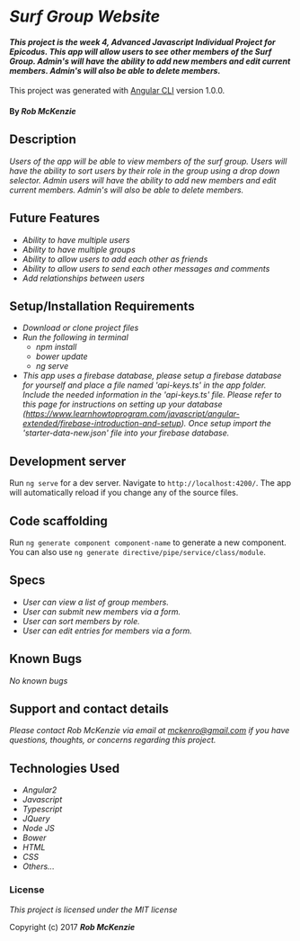 # _Surf Group Website_

#### _This project is the week 4, Advanced Javascript Individual Project for Epicodus. This app will allow users to see other members of the Surf Group. Admin's will have the ability to add new members and edit current members. Admin's will also be able to delete members._

This project was generated with [Angular CLI](https://github.com/angular/angular-cli) version 1.0.0.

#### By _**Rob McKenzie**_

## Description

_Users of the app will be able to view members of the surf group. Users will have the ability to sort users by their role in the group using a drop down selector. Admin users will have the ability to add new members and edit current members. Admin's will also be able to delete members._

## Future Features

* _Ability to have multiple users_
* _Ability to have multiple groups_
* _Ability to allow users to add each other as friends_
* _Ability to allow users to send each other messages and comments_
* _Add relationships between users_

## Setup/Installation Requirements
* _Download or clone project files_
* _Run the following in terminal_
    * _npm install_
    * _bower update_
    * _ng serve_
* _This app uses a firebase database, please setup a firebase database for yourself and place a file named 'api-keys.ts' in the app folder. Include the needed information in the 'api-keys.ts' file. Please refer to this page for instructions on setting up your database (https://www.learnhowtoprogram.com/javascript/angular-extended/firebase-introduction-and-setup). Once setup import the 'starter-data-new.json' file into your firebase database._

## Development server

Run `ng serve` for a dev server. Navigate to `http://localhost:4200/`. The app will automatically reload if you change any of the source files.

## Code scaffolding

Run `ng generate component component-name` to generate a new component. You can also use `ng generate directive/pipe/service/class/module`.

## Specs
* _User can view a list of group members._
* _User can submit new members via a form._
* _User can sort members by role._
* _User can edit entries for members via a form._

## Known Bugs
_No known bugs_

## Support and contact details

_Please contact Rob McKenzie via email at mckenro@gmail.com if you have questions, thoughts, or concerns regarding this project._

## Technologies Used
* _Angular2_
* _Javascript_
* _Typescript_
* _JQuery_
* _Node JS_
* _Bower_
* _HTML_
* _CSS_
* _Others..._

### License

*This project is licensed under the MIT license*

Copyright (c) 2017 **_Rob McKenzie_**
